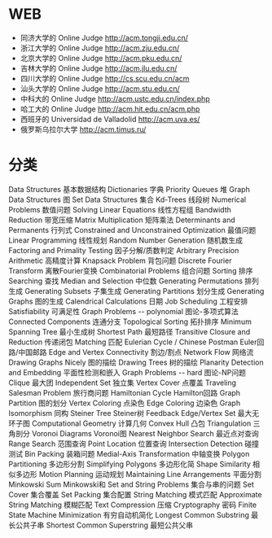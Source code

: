 # WEB #
  * 同济大学的 Online Judge http://acm.tongji.edu.cn/
  * 浙江大学的 Online Judge http://acm.zju.edu.cn/
  * 北京大学的 Online Judge http://acm.pku.edu.cn/
  * 吉林大学的 Online Judge http://acm.jlu.edu.cn/
  * 四川大学的 Online Judge http://cs.scu.edu.cn/acm
  * 汕头大学的 Online Judge http://acm.stu.edu.cn/
  * 中科大的 Online Judge http://acm.ustc.edu.cn/index.php
  * 哈工大的 Online Judge http://acm.hit.edu.cn/acm.php
  * 西班牙的 Universidad de Valladolid http://acm.uva.es/
  * 俄罗斯乌拉尔大学 http://acm.timus.ru/
# 分类 #
Data Structures 基本数据结构
Dictionaries 字典
Priority Queues 堆
Graph Data Structures 图
Set Data Structures 集合
Kd-Trees 线段树
Numerical Problems 数值问题
Solving Linear Equations 线性方程组
Bandwidth Reduction 带宽压缩
Matrix Multiplication 矩阵乘法
Determinants and Permanents 行列式
Constrained and Unconstrained Optimization 最值问题
Linear Programming 线性规划
Random Number Generation 随机数生成
Factoring and Primality Testing 因子分解/质数判定
Arbitrary Precision Arithmetic 高精度计算
Knapsack Problem 背包问题
Discrete Fourier Transform 离散Fourier变换
Combinatorial Problems 组合问题
Sorting 排序
Searching 查找
Median and Selection 中位数
Generating Permutations 排列生成
Generating Subsets 子集生成
Generating Partitions 划分生成
Generating Graphs 图的生成
Calendrical Calculations 日期
Job Scheduling 工程安排
Satisfiability 可满足性
Graph Problems -- polynomial 图论-多项式算法
Connected Components 连通分支
Topological Sorting 拓扑排序
Minimum Spanning Tree 最小生成树
Shortest Path 最短路径
Transitive Closure and Reduction 传递闭包
Matching 匹配
Eulerian Cycle / Chinese Postman Euler回路/中国邮路
Edge and Vertex Connectivity 割边/割点
Network Flow 网络流
Drawing Graphs Nicely 图的描绘
Drawing Trees 树的描绘
Planarity Detection and Embedding 平面性检测和嵌入
Graph Problems -- hard 图论-NP问题
Clique 最大团
Independent Set 独立集
Vertex Cover 点覆盖
Traveling Salesman Problem 旅行商问题
Hamiltonian Cycle Hamilton回路
Graph Partition 图的划分
Vertex Coloring 点染色
Edge Coloring 边染色
Graph Isomorphism 同构
Steiner Tree Steiner树
Feedback Edge/Vertex Set 最大无环子图
Computational Geometry 计算几何
Convex Hull 凸包
Triangulation 三角剖分
Voronoi Diagrams Voronoi图
Nearest Neighbor Search 最近点对查询
Range Search 范围查询
Point Location 位置查询
Intersection Detection 碰撞测试
Bin Packing 装箱问题
Medial-Axis Transformation 中轴变换
Polygon Partitioning 多边形分割
Simplifying Polygons 多边形化简
Shape Similarity 相似多边形
Motion Planning 运动规划
Maintaining Line Arrangements 平面分割
Minkowski Sum Minkowski和
Set and String Problems 集合与串的问题
Set Cover 集合覆盖
Set Packing 集合配置
String Matching 模式匹配
Approximate String Matching 模糊匹配
Text Compression 压缩
Cryptography 密码
Finite State Machine Minimization 有穷自动机简化
Longest Common Substring 最长公共子串
Shortest Common Superstring 最短公共父串
